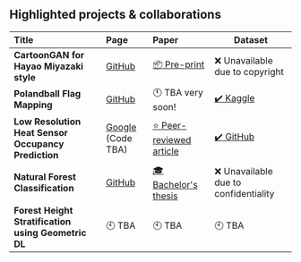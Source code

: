 ## Highlighted projects & collaborations

<!---
* **CartoonGAN for Hayao Miyazaki style** [[Code](https://github.com/FilipAndersson245/cartoon-gan)] [[Paper](https://arxiv.org/abs/2005.07702)]
* **Polandball Flag Mapping** [[Code](https://github.com/zimonitrome/polandball-flag-mapping)] [Paper TBA very soon!] [[Dataset](https://www.kaggle.com/zimonitrome/polandball-characters)]
* **Low Resolution Heat Sensor Occupancy Prediction** [Code TBA] [[Paper](https://www.mdpi.com/1424-8220/21/4/1036)] [[Dataset](https://github.com/bsirmacek/heatsensor_dataset)]
* **Natural Forest Classification** [[Code](https://github.com/zimonitrome/natural-forest-classification)] [[Paper](http://hj.diva-portal.org/smash/record.jsf?pid=diva2:1334914)]
* **Forest Height Stratification using Geometric DL** [Code TBA?] [Paper TBA] [Data TBA?]
-->

| Title                                               | Page                                                                         | Paper                                                                                 | Dataset                                                               |
| :-------------------------------------------------- | :--------------------------------------------------------------------------- | :------------------------------------------------------------------------------------ | --------------------------------------------------------------------- |
| **CartoonGAN for Hayao Miyazaki style**             | [GitHub](https://github.com/FilipAndersson245/cartoon-gan)                   | [📦 Pre-print](https://arxiv.org/abs/2005.07702)                                     | ❌ Unavailable due to copyright                                       |
| **Polandball Flag Mapping**                         | [GitHub](https://github.com/zimonitrome/polandball-flag-mapping)             | 🕚 TBA very soon!                                                                    | [✔️ Kaggle](https://www.kaggle.com/zimonitrome/polandball-characters) |
| **Low Resolution Heat Sensor Occupancy Prediction** | [Google](https://sites.google.com/view/occupancy-prediction/home) (Code TBA) | [⭐ Peer-reviewed article](https://www.mdpi.com/1424-8220/21/4/1036)                 | [✔️ GitHub](https://github.com/bsirmacek/heatsensor_dataset)          |
| **Natural Forest Classification**                   | [GitHub](https://github.com/zimonitrome/natural-forest-classification)       | [🎓 Bachelor's thesis](http://hj.diva-portal.org/smash/record.jsf?pid=diva2:1334914) | ❌ Unavailable due to confidentiality                                 |
| **Forest Height Stratification using Geometric DL** | 🕙 TBA                                                                      | 🕙 TBA                                                                                | 🕙 TBA                                                                |
